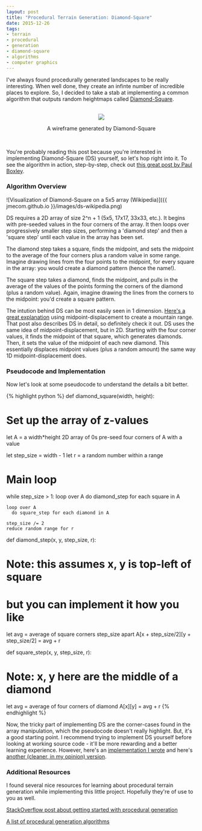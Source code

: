 ```yaml
---
layout: post
title: "Procedural Terrain Generation: Diamond-Square"
date: 2015-12-26
tags:
- terrain
- procedural
- generation
- diamond-square
- algorithms
- computer graphics
---
```


I've always found procedurally generated landscapes to be really interesting. When well done,
they create an infinte number of incredible places to explore. So, I decided to take a stab at
implementing a common algorithm that outputs random heightmaps called [Diamond-Square](https://en.wikipedia.org/wiki/Diamond-square_algorithm).

<br>
<center><img src="../../../images/ds-example-small.png"></img></center>
<center><p class="text-small">A wireframe generated by Diamond-Square</p></center><br>

You're probably reading this post because you're interested in implementing Diamond-Square (DS) yourself,
so let's hop right into it. To see the algorithm in action, step-by-step, check out [this great post by Paul Boxley](http://www.paulboxley.com/blog/2011/03/terrain-generation-mark-one). 

### Algorithm Overview
![Visualization of Diamond-Square on a 5x5 array (Wikipedia)]({{ jmecom.github.io }}/images/ds-wikipedia.png)

DS requires a 2D array of size 2^n + 1 (5x5, 17x17, 33x33, etc.). It begins with pre-seeded values in the four corners of the array. It then loops over progressively smaller step sizes, performing a 'diamond step' and then a 'square step' until each value in the array has been set. 

The diamond step takes a square, finds the midpoint, and sets the midpoint to the average of the four corners plus a random value in some range. Imagine drawing lines from the four points to the midpoint, for every square in the array: you would create a diamond pattern (hence the name!).

The square step takes a diamond, finds the midpoint, and pulls in the average of the values of the points forming the corners of the diamond (plus a random value). Again, imagine drawing the lines from the corners to the midpoint: you'd create a square pattern.  

The intution behind DS can be most easily seen in 1 dimension. [Here's a great explanation](http://www.gameprogrammer.com/fractal.html#midpoint) using midpoint-displacement to create a mountain range. That post also describes DS in detail, so definitely check it out. DS uses the same idea of midpoint-displacement, but in 2D. Starting with the four corner values, it finds the midpoint of that square, which generates diamonds. Then, it sets the value of the midpoint of each new diamond. This essentially displaces midpoint values (plus a random amount) the same way 1D midpoint-displacement does. 

### Pseudocode and Implementation
Now let's look at some pseudocode to understand the details a bit better.

{% highlight python %}
def diamond_square(width, height):
  # Set up the array of z-values
  let A = a width*height 2D array of 0s
  pre-seed four corners of A with a value

  let step_size = width - 1
  let r = a random number within a range

  # Main loop
  while step_size > 1:
    loop over A
      do diamond_step for each square in A 

    loop over A
      do square_step for each diamond in A

    step_size /= 2
    reduce random range for r

def diamond_step(x, y, step_size, r):
  # Note: this assumes x, y is top-left of square
  #       but you can implement it how you like
  let avg = average of square corners step_size apart
  A[x + step_size/2][y + step_size/2] = avg + r

def square_step(x, y, step_size, r):
  # Note: x, y here are the middle of a diamond
  let avg = average of four corners of diamond 
  A[x][y] = avg + r
{% endhighlight %}

Now, the tricky part of implementing DS are the corner-cases found in the array manipulation, which
the pseudocode doesn't really highlight. But, it's a good starting point. I recommend trying to implement DS yourself before looking at working source code - it'll be more rewarding and a better learning experience. However, here's an [implementation I wrote](https://github.com/jmecom/procedural-landscapes) and here's [another (cleaner, in my opinion) version](http://www.bluh.org/code-the-diamond-square-algorithm/).

### Additional Resources
I found several nice resources for learning about procedural terrain generation while implementing this little project. Hopefully they're of use to you as well.

[StackOverflow post about getting started with procedural generation](http://stackoverflow.com/questions/155069/how-does-one-get-started-with-procedural-generation)

[A list of procedural generation algorithms](http://pcg.wikidot.com/category-pcg-algorithms)
